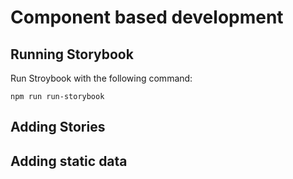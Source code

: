 # Component based development

## Running Storybook

Run Stroybook with the following command:

`npm run run-storybook`

## Adding Stories

## Adding static data
